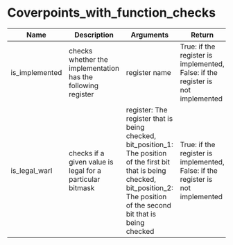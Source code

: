 # Coverpoints_with_function_checks

|     **Name**   | **Description**                                                   | **Arguments**                  |**Return**  |
| ---            | ---                                                               | ---                            | ---        |
| is_implemented | checks whether the implementation has the following register      | register name                  | True: if the register is implemented, False: if the register is not implemented | 
| is_legal_warl  | checks if a given value is legal for a particular bitmask         | register: The register that is being checked, bit_position_1: The position of the first bit that is being checked, bit_position_2: The position of the second bit that is being checked | True: if the register is implemented, False: if the register is not implemented | 


